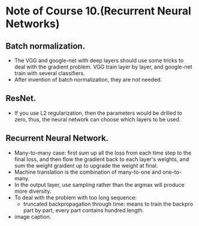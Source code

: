 # Note of Course 10.(Recurrent Neural Networks)

## Batch normalization.
- The VGG and google-net with deep layers should use some tricks to deal with the gradient problem. VGG train layer by layer, and google-net train with several classifiers.
- After invention of batch normalization, they are not needed.

## ResNet.
- If you use L2 regularization, then the parameters would be drilled to zero, thus, the neural network can choose which layers to be used.

## Recurrent Neural Network.
- Many-to-many case: first sum up all the loss from each time step to the final loss, and then flow the gradient back to each layer's weights, and sum the weight graident up to upgrade the weight at final.
- Machine translation is the combination of many-to-one and one-to-many.
- In the output layer, use sampling rather than the argmax will produce more diversity.
- To deal with the problem with too long sequence:
	- truncated backpropagation through time: means to train the backpro part by part, every part contains hundred length.
- image caption.